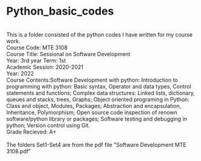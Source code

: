 # Python_basic_codes


<br>This is a folder consisted of the python codes I have written for my course work.
<br>Course Code: MTE 3108
<br>Course Title: Sessional on Software Development
<br>Year: 3rd year  Term: 1st
<br>Academic Session: 2020-2021 
<br>Year: 2022
<br>Course Contents:Software Development with python: Introduction to programming with python: Basic syntax, Operator and data types, Control statements and functions; Complex data structures: Linked lists, dictionary, queues and stacks, trees, Graphs; Object oriented programing in Python: Class and object, Modules, Packages; Abstraction and encapsulation, Inheritance, Polymorphism; Open source code inspection of renown software/python library or packages; Software testing and debugging in python; Version control using Git.
<br>Grade Recieved: A+
<br>
<br>The folders Set1-Set4 are from the pdf file "Software Development MTE 3108.pdf"
